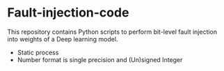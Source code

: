 # Fault-injection-code
This repository contains Python scripts to perform bit-level fault injection into weights of a Deep learning model.
- Static process
- Number format is single precision and (Un)signed Integer

